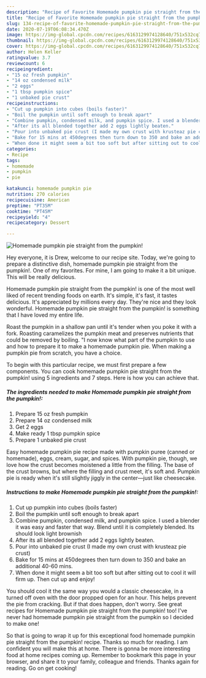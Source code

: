 ```yaml
---
description: "Recipe of Favorite Homemade pumpkin pie straight from the pumpkin!"
title: "Recipe of Favorite Homemade pumpkin pie straight from the pumpkin!"
slug: 134-recipe-of-favorite-homemade-pumpkin-pie-straight-from-the-pumpkin
date: 2020-07-19T06:08:34.470Z
image: https://img-global.cpcdn.com/recipes/6163129974128640/751x532cq70/homemade-pumpkin-pie-straight-from-the-pumpkin-recipe-main-photo.jpg
thumbnail: https://img-global.cpcdn.com/recipes/6163129974128640/751x532cq70/homemade-pumpkin-pie-straight-from-the-pumpkin-recipe-main-photo.jpg
cover: https://img-global.cpcdn.com/recipes/6163129974128640/751x532cq70/homemade-pumpkin-pie-straight-from-the-pumpkin-recipe-main-photo.jpg
author: Helen Keller
ratingvalue: 3.7
reviewcount: 6
recipeingredient:
- "15 oz fresh pumpkin"
- "14 oz condensed milk"
- "2 eggs"
- "1 tbsp pumpkin spice"
- "1 unbaked pie crust"
recipeinstructions:
- "Cut up pumpkin into cubes (boils faster)"
- "Boil the pumpkin until soft enough to break apart"
- "Combine pumpkin, condensed milk, and pumpkin spice. I used a blender it was easy and faster that way. Blend until it is completely blended. Its should look light brownish"
- "After its all blended together add 2 eggs lightly beaten."
- "Pour into unbaked pie crust (I made my own crust with krusteaz pie crust)"
- "Bake for 15 mins at 450degrees then turn down to 350 and bake an additional 40-60 mins."
- "When done it might seem a bit too soft but after sitting out to cool it will firm up. Then cut up and enjoy!"
categories:
- Recipe
tags:
- homemade
- pumpkin
- pie

katakunci: homemade pumpkin pie 
nutrition: 270 calories
recipecuisine: American
preptime: "PT35M"
cooktime: "PT45M"
recipeyield: "4"
recipecategory: Dessert

---
```



![Homemade pumpkin pie straight from the pumpkin!](https://img-global.cpcdn.com/recipes/6163129974128640/751x532cq70/homemade-pumpkin-pie-straight-from-the-pumpkin-recipe-main-photo.jpg)

Hey everyone, it is Drew, welcome to our recipe site. Today, we're going to prepare a distinctive dish, homemade pumpkin pie straight from the pumpkin!. One of my favorites. For mine, I am going to make it a bit unique. This will be really delicious.

Homemade pumpkin pie straight from the pumpkin! is one of the most well liked of recent trending foods on earth. It's simple, it's fast, it tastes delicious. It's appreciated by millions every day. They're nice and they look wonderful. Homemade pumpkin pie straight from the pumpkin! is something that I have loved my entire life.

Roast the pumpkin in a shallow pan until it&#39;s tender when you poke it with a fork. Roasting caramelizes the pumpkin meat and preserves nutrients that could be removed by boiling. &#34;I now know what part of the pumpkin to use and how to prepare it to make a homemade pumpkin pie. When making a pumpkin pie from scratch, you have a choice.


To begin with this particular recipe, we must first prepare a few components. You can cook homemade pumpkin pie straight from the pumpkin! using 5 ingredients and 7 steps. Here is how you can achieve that.

<!--inarticleads1-->

##### The ingredients needed to make Homemade pumpkin pie straight from the pumpkin!:

1. Prepare 15 oz fresh pumpkin
1. Prepare 14 oz condensed milk
1. Get 2 eggs
1. Make ready 1 tbsp pumpkin spice
1. Prepare 1 unbaked pie crust


Easy homemade pumpkin pie recipe made with pumpkin puree (canned or homemade), eggs, cream, sugar, and spices. With pumpkin pie, though, we love how the crust becomes moistened a little from the filling. The base of the crust browns, but where the filling and crust meet, it&#39;s soft and. Pumpkin pie is ready when it&#39;s still slightly jiggly in the center—just like cheesecake. 

<!--inarticleads2-->

##### Instructions to make Homemade pumpkin pie straight from the pumpkin!:

1. Cut up pumpkin into cubes (boils faster)
1. Boil the pumpkin until soft enough to break apart
1. Combine pumpkin, condensed milk, and pumpkin spice. I used a blender it was easy and faster that way. Blend until it is completely blended. Its should look light brownish
1. After its all blended together add 2 eggs lightly beaten.
1. Pour into unbaked pie crust (I made my own crust with krusteaz pie crust)
1. Bake for 15 mins at 450degrees then turn down to 350 and bake an additional 40-60 mins.
1. When done it might seem a bit too soft but after sitting out to cool it will firm up. Then cut up and enjoy!


You should cool it the same way you would a classic cheesecake, in a turned off oven with the door propped open for an hour. This helps prevent the pie from cracking. But if that does happen, don&#39;t worry. See great recipes for Homemade pumpkin pie straight from the pumpkin! too! I&#39;ve never had homemade pumpkin pie straight from the pumpkin so I decided to make one! 

So that is going to wrap it up for this exceptional food homemade pumpkin pie straight from the pumpkin! recipe. Thanks so much for reading. I am confident you will make this at home. There is gonna be more interesting food at home recipes coming up. Remember to bookmark this page in your browser, and share it to your family, colleague and friends. Thanks again for reading. Go on get cooking!
